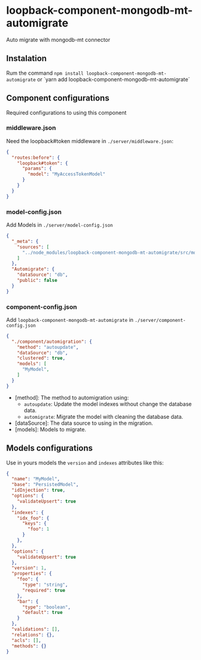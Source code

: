 # loopback-component-mongodb-mt-automigrate
Auto migrate with mongodb-mt connector

## Instalation
Rum the command
`npm install loopback-component-mongodb-mt-automigrate`
or
´yarn add loopback-component-mongodb-mt-automigrate´

## Component configurations
Required configurations to using this component

### middleware.json
Need the loopback#token middleware in `./server/middleware.json`:
```json
{
  "routes:before": {
    "loopback#token": {
      "params": {
        "model": "MyAccessTokenModel"
      }
    }
  }
}
```
### model-config.json
Add Models in `./server/model-config.json`
```json
{
  "_meta": {
    "sources": [
      "../node_modules/loopback-component-mongodb-mt-automigrate/src/models"
    ]
  },
  "Automigrate": {
    "dataSource": "db",
    "public": false
  }
}
```
### component-config.json
Add `loopback-component-mongodb-mt-automigrate` in `./server/component-config.json`
```json
{
  "./component/automigration": {
    "method": "autoupdate",
    "dataSource": "db",
    "clustered": true,
    "models": [
      "MyModel",
    ]
  }
}
```
  * [method]: The method to automigration using:
     * `autoupdate`: Update the model indexes without change the database data.
     * `automigrate`: Migrate the model with cleaning the database data.
  * [dataSource]: The data source to using in the migration.
  * [models]: Models to migrate.

## Models configurations
Use in yours models the `version` and `indexes` attributes like this:
```json
{
  "name": "MyModel",
  "base": "PersistedModel",
  "idInjection": true,
  "options": {
    "validateUpsert": true
  },
  "indexes": {
    "idx_foo": {
      "keys": {
        "foo": 1
      }
    },
  },
  "options": {
    "validateUpsert": true
  },
  "version": 1,
  "properties": {
    "foo": {
      "type": "string",
      "required": true
    },
    "bar": {
      "type": "boolean",
      "default": true
    }
  },
  "validations": [],
  "relations": {},
  "acls": [],
  "methods": {}
}
```
